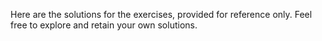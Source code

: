 Here are the solutions for the exercises, provided for reference only. Feel free to explore and retain your own solutions.
